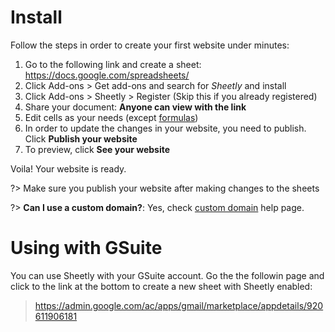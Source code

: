 # Install

Follow the steps in order to create your first website under minutes:

1. Go to the following link and create a sheet: https://docs.google.com/spreadsheets/
2. Click Add-ons > Get add-ons and search for _Sheetly_ and install
3. Click Add-ons > Sheetly > Register (Skip this if you already registered)
4. Share your document: <b>Anyone can view with the link</b>
5. Edit cells as your needs (except <u>formulas</u>)
6. In order to update the changes in your website, you need to publish. Click <b>Publish your website</b>
7. To preview, click <b>See your website</b>

Voila! Your website is ready.

?> Make sure you publish your website after making changes to the sheets

?> **Can I use a custom domain?**: Yes, check [custom domain](/customdomain.md) help page.

# Using with GSuite

You can use Sheetly with your GSuite account. Go the the followin page and click to the link at the bottom to create a new sheet with Sheetly enabled:

> https://admin.google.com/ac/apps/gmail/marketplace/appdetails/920611906181
